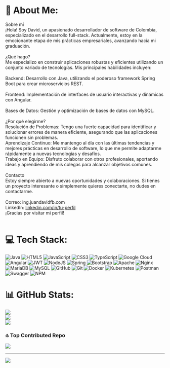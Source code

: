 # 💫 About Me:
Sobre mí<br>¡Hola! Soy David, un apasionado desarrollador de software de Colombia, especializado en el desarrollo full-stack. Actualmente, estoy en la emocionante etapa de mis prácticas empresariales, avanzando hacia mi graduación.<br><br>¿Qué hago?<br>Me especializo en construir aplicaciones robustas y eficientes utilizando un conjunto variado de tecnologías. Mis principales habilidades incluyen:<br><br>Backend: Desarrollo con Java, utilizando el poderoso framework Spring Boot para crear microservicios REST.<br><br>Frontend: Implementación de interfaces de usuario interactivas y dinámicas con Angular.<br><br>Bases de Datos: Gestión y optimización de bases de datos con MySQL.<br><br>¿Por qué elegirme?<br>Resolución de Problemas: Tengo una fuerte capacidad para identificar y solucionar errores de manera eficiente, asegurando que las aplicaciones funcionen sin problemas.<br>Aprendizaje Continuo: Me mantengo al día con las últimas tendencias y mejores prácticas en desarrollo de software, lo que me permite adaptarme rápidamente a nuevas tecnologías y desafíos.<br>Trabajo en Equipo: Disfruto colaborar con otros profesionales, aportando ideas y aprendiendo de mis colegas para alcanzar objetivos comunes.<br><br>Contacto<br>Estoy siempre abierto a nuevas oportunidades y colaboraciones. Si tienes un proyecto interesante o simplemente quieres conectarte, no dudes en contactarme.<br><br>Correo: ing.juandavidfb.com<br>LinkedIn: [linkedin.com/in/tu-perfil](https://www.linkedin.com/in/juan-david-figueroa-bermudez-6316982a3/)<br>¡Gracias por visitar mi perfil!<br><br>


# 💻 Tech Stack:
![Java](https://img.shields.io/badge/java-%23ED8B00.svg?style=for-the-badge&logo=openjdk&logoColor=white) ![HTML5](https://img.shields.io/badge/html5-%23E34F26.svg?style=for-the-badge&logo=html5&logoColor=white) ![JavaScript](https://img.shields.io/badge/javascript-%23323330.svg?style=for-the-badge&logo=javascript&logoColor=%23F7DF1E) ![CSS3](https://img.shields.io/badge/css3-%231572B6.svg?style=for-the-badge&logo=css3&logoColor=white) ![TypeScript](https://img.shields.io/badge/typescript-%23007ACC.svg?style=for-the-badge&logo=typescript&logoColor=white) ![Google Cloud](https://img.shields.io/badge/GoogleCloud-%234285F4.svg?style=for-the-badge&logo=google-cloud&logoColor=white) ![Angular](https://img.shields.io/badge/angular-%23DD0031.svg?style=for-the-badge&logo=angular&logoColor=white) ![JWT](https://img.shields.io/badge/JWT-black?style=for-the-badge&logo=JSON%20web%20tokens) ![NodeJS](https://img.shields.io/badge/node.js-6DA55F?style=for-the-badge&logo=node.js&logoColor=white) ![Spring](https://img.shields.io/badge/spring-%236DB33F.svg?style=for-the-badge&logo=spring&logoColor=white) ![Bootstrap](https://img.shields.io/badge/bootstrap-%238511FA.svg?style=for-the-badge&logo=bootstrap&logoColor=white) ![Apache](https://img.shields.io/badge/apache-%23D42029.svg?style=for-the-badge&logo=apache&logoColor=white) ![Nginx](https://img.shields.io/badge/nginx-%23009639.svg?style=for-the-badge&logo=nginx&logoColor=white) ![MariaDB](https://img.shields.io/badge/MariaDB-003545?style=for-the-badge&logo=mariadb&logoColor=white) ![MySQL](https://img.shields.io/badge/mysql-4479A1.svg?style=for-the-badge&logo=mysql&logoColor=white) ![GitHub](https://img.shields.io/badge/github-%23121011.svg?style=for-the-badge&logo=github&logoColor=white) ![Git](https://img.shields.io/badge/git-%23F05033.svg?style=for-the-badge&logo=git&logoColor=white) ![Docker](https://img.shields.io/badge/docker-%230db7ed.svg?style=for-the-badge&logo=docker&logoColor=white) ![Kubernetes](https://img.shields.io/badge/kubernetes-%23326ce5.svg?style=for-the-badge&logo=kubernetes&logoColor=white) ![Postman](https://img.shields.io/badge/Postman-FF6C37?style=for-the-badge&logo=postman&logoColor=white) ![Swagger](https://img.shields.io/badge/-Swagger-%23Clojure?style=for-the-badge&logo=swagger&logoColor=white) ![NPM](https://img.shields.io/badge/NPM-%23CB3837.svg?style=for-the-badge&logo=npm&logoColor=white)
# 📊 GitHub Stats:
![](https://github-readme-stats.vercel.app/api?username=DavidFb-Dev&theme=tokyonight&hide_border=false&include_all_commits=false&count_private=false)<br/>
![](https://github-readme-streak-stats.herokuapp.com/?user=DavidFb-Dev&theme=tokyonight&hide_border=false)<br/>
![](https://github-readme-stats.vercel.app/api/top-langs/?username=DavidFb-Dev&theme=tokyonight&hide_border=false&include_all_commits=false&count_private=false&layout=compact)

### 🔝 Top Contributed Repo
![](https://github-contributor-stats.vercel.app/api?username=DavidFb-Dev&limit=5&theme=dark&combine_all_yearly_contributions=true)

---
[![](https://visitcount.itsvg.in/api?id=DavidFb-Dev&icon=0&color=0)](https://visitcount.itsvg.in)

<!-- Proudly created with GPRM ( https://gprm.itsvg.in ) -->
